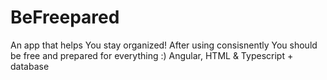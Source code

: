 # BeFreepared
An app that helps You stay organized! After using consisnently You should be free and prepared for everything :)
Angular, HTML & Typescript + database
